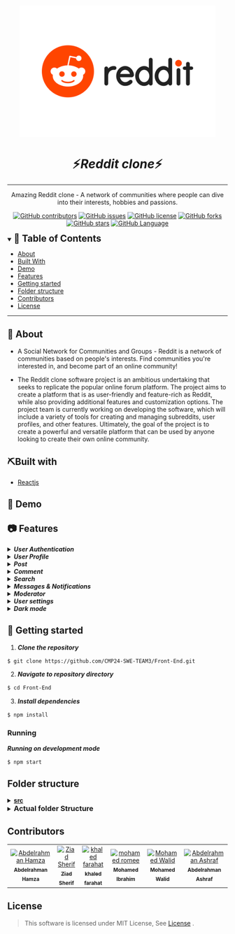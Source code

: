 <div align="center">
<img height="300" src="./Images/Reddit-Logo.wine.png">
</div>

<div align="center">
    <h1 align='center'>⚡️<i>Reddit clone</i>⚡️</h1>
    <hr>
    <p>Amazing Reddit clone - A network of communities where people can dive into their interests, hobbies and passions.</p>
</div>

<div align="center">

[![GitHub contributors](https://img.shields.io/github/contributors/CMP24-SWE-TEAM3/Front-End)](https://github.com/CMP24-SWE-TEAM3/Front-End/contributors)
[![GitHub issues](https://img.shields.io/github/issues/CMP24-SWE-TEAM3/Front-End)](https://github.com/CMP24-SWE-TEAM3/Front-End/issues)
[![GitHub license](https://img.shields.io/github/license/CMP24-SWE-TEAM3/Front-End)](https://github.com/CMP24-SWE-TEAM3/Front-End/blob/master/LICENSE)
[![GitHub forks](https://img.shields.io/github/forks/CMP24-SWE-TEAM3/Front-End)](https://github.com/CMP24-SWE-TEAM3/Front-End/network)
[![GitHub stars](https://img.shields.io/github/stars/CMP24-SWE-TEAM3/Front-End)](https://github.com/CMP24-SWE-TEAM3/Front-End/stargazers)
[![GitHub Language](https://img.shields.io/github/languages/top/CMP24-SWE-TEAM3/Front-End)](https://img.shields.io/github/languages/count/CMP24-SWE-TEAM3/Front-End)

</div>


<details open="open">
<summary>
<h2 style="display:inline">📝 Table of Contents</h2>
</summary>

- [About](#about)
- [Built With](#built-with)
- [Demo](#demo)
- [Features](#features)
- [Getting started](#getting-started)
- [Folder structure](#folder-structure)
- [Contributors](#contributors)
- [License](#license)

</details>

---

## 📑 About

- A Social Network for Communities and Groups - Reddit is a network of communities based on people's interests. Find communities you're interested in, and become part of an online community!

- The Reddit clone software project is an ambitious undertaking that seeks to replicate the popular online forum platform. The project aims to create a platform that is as user-friendly and feature-rich as Reddit, while also providing additional features and customization options. The project team is currently working on developing the software, which will include a variety of tools for creating and managing subreddits, user profiles, and other features. Ultimately, the goal of the project is to create a powerful and versatile platform that can be used by anyone looking to create their own online community.

## ⛏️Built with

- [Reactjs](https://reactjs.org/)

## 🎥 Demo

## 📷 Features

<details>
<summary>
<h4 style="display:inline">
<strong><em>User Authentication</em></strong></h4>
</summary>

- You can use your Google account or Facebook account
- Sign up
- Login in
- Forget password
- Forget username



https://user-images.githubusercontent.com/68310502/215267907-efde41cd-1384-4287-9b16-880b78e00970.mp4


 
</details>

<details>
<summary>
<h4 style="display:inline">
<strong><em>User Profile</em></strong></h4>
</summary>

- Profile overview (posts, comments, upvotes, downvotes, etc.)
- Your Posts
- Your Comment
- Your Upvotes
- Your Downvotes
- Your Saved Posts and Comments
- Your Hidden Posts and Comments
- Your History
- Your Followers
    
</details>

<details>
<summary>
<h4 style="display:inline">
<strong><em>Post</em></strong></h4>
</summary>

- Create rich text post
- Create image and video post
- Create link post
- Add flair to post
- Add spoiler to post
- Add nsfw to post
- Upvote and downvote post
- Save post
- Hide post
- Report post
- Edit post
- Delete post



https://user-images.githubusercontent.com/68310502/215268041-26002c5d-b1a7-4d69-912d-344d35906f1f.mp4



https://user-images.githubusercontent.com/68310502/215268050-4038fc90-60d3-421e-8f9a-4e812680a2ae.mp4


    
</details>

<details>
<summary>
<h4 style="display:inline">
<strong><em>Comment</em></strong></h4>
</summary>

- Create rich text comment
- Nested comments
- Upvote and downvote comment
- Reply to comment
- Edit comment
- Report comment



https://user-images.githubusercontent.com/68310502/215268211-7c04971c-7569-47cd-b083-dcff59de2d40.mp4



</details>

<details>
<summary>
<h4 style="display:inline">
<strong><em>Search</em></strong></h4>
</summary>

- Safe search
- Search bar
  - Search People
  - Search communities
- Search page
  - Overview
  - Posts
  - Comments
  - People
- Search in communities
  - Overview
  - Posts
  - Comments
  - People

 

https://user-images.githubusercontent.com/68310502/215268129-cdc19cdb-27d7-492a-bf4d-ca49d2989c88.mp4


    
</details>

<details>
<summary>
<h4 style="display:inline">
<strong><em>Messages & Notifications</em></strong></h4>
</summary>

- Notifications
  - Push notifications
  - All notifications
- Messages
  - Send a private message
  - All messages
  - Unread messages
  - Sent
  - Post replies
  - Usernames mentions
  - Delete message
  - Report message
  - Reply to message
    
 

https://user-images.githubusercontent.com/68310502/215268139-df4edad3-f956-49b8-aba7-cb58f4932b05.mp4


    
</details>

<details>
<summary>
<h4 style="display:inline">
<strong><em>Moderator</em></strong></h4>
</summary>

- Queues
  - Spam queue (posts and comments)
  - Edited queue (posts and comments)
  - Unmoderated queue (posts and comments)

- User management
  - Banned users
  - Muted user
  - Approved user
  - Moderators

- Flairs and emojis
  - Add new flair

- Rules and regulations
  - Add new rule
  - Edit rule
  - Delete rule
  - Reorder rules

- Community settings
  - Edit community name
  - Edit community description
  - Edit community topic
  - Edit community language
  - Edit community type (Public, Private, Restricted)
  - Edit community region
  - Enable/disable community Spoiler tag
  - Edit suggested sort for posts
  - Enable/disable image and video in posts

- Community traffic
  - Day of week
  - Month
  - Page views
  - Members joined
  - Members left

 



https://user-images.githubusercontent.com/68310502/215271609-0e1f5e41-fc9a-4694-877d-79744422ab0d.mp4


 

https://user-images.githubusercontent.com/68310502/215268225-e2584a03-bb12-4110-a9c4-7cdf800a3666.mp4


 
</details>

<details>
<summary>
<h4 style="display:inline">
<strong><em>User settings</em></strong></h4>
</summary>

- Account
  - Edit email address
  - Edit Password
  - Change country
  - Connect to Google account

- Profile
  - Change display name
  - Change profile picture
  - Change about
  - Enable/disable NSFW content
  - Allow people to follow you

- Safety and privacy
  - Block people

- Feed settings
  - Enable/disable Adult content
  - Enable/disable auto play media

- Emails
  - Enable/disable chat requests
  - Enable/disable new followers

 

https://user-images.githubusercontent.com/68310502/215268179-740b2580-7930-4e5f-8cb5-0ff17843b46c.mp4



</details>


</details>

<details>
<summary>
<h4 style="display:inline">
<strong><em>Dark mode</em></strong></h4>
</summary>



https://user-images.githubusercontent.com/68310502/215268533-ba9a1e6c-72b5-4180-807d-10cec313dbd3.mp4


 
</details>


## 🏁 Getting started

1. **_Clone the repository_**

```sh
$ git clone https://github.com/CMP24-SWE-TEAM3/Front-End.git
```

2. **_Navigate to repository directory_**

```sh
$ cd Front-End
```

3. **_Install dependencies_**

```sh
$ npm install
```

### Running

**_Running on development mode_**

```sh
$ npm start
```

## Folder structure

<details>
  <summary><b><u>src</u></b></summary>
  <p> Source directory </p>
  <p> App.js </p>

* <details>
      <summary><b><i>API</i></b></summary>
      <p> Contains Axios instance</p>
      </details>
* <details>
    <summary><b><u> Assets </u></b></summary>
    <p> Contains Images, videos directories etc... </p>

    * <details>
      <summary><b><i>Images</i></b></summary>
      <p> Contains Images</p>
      </details>

    * <details>
      <summary><b><i>Videos</i></b></summary>
      <p> Contains Videos</p>
      </details>

  </details>

* <details>
    <summary><b><u> Contexts </u></b></summary>
    <p> Contains contexts <b>files</b> </p>
  </details>

* <details>
    <summary><b><u> Utils </u></b></summary>
    <p> Contains helper functions <b>(Pure functions)</b> </p>
  </details>

* <details>
    <summary><b><u> Hooks </u></b></summary>
    <p> Contains <b>Custom</b> hooks </p>
  </details>

* <details>
    <summary><b><u> Services </u></b></summary>
    <p> Contains any functions that deals with the <b>API</b> </p>
  </details>

* <details>
    <summary><b><u> Components </u></b></summary>
    <p> Contains Small components </p>

    * <details>
      <summary><b><u> Button </u></b></summary>
      <p> Button.jsx </p>
      <p> Button.module.css </p>
      <p> Button.test.js </p>
    
      </details>

  </details>

* <details>
    <summary><b><u> Layouts </u></b></summary>
    <p> Contains layouts that consists of components <b>Bigger components</b> </p>
   
    * <details>
      <summary><b><u> Form </u></b></summary>
      <p> Form.jsx </p>
      <p> Form.module.css </p>
      <p> Form.test.js </p>

      </details>  
  
  </details>

* <details>
    <summary><b><u> Pages </u></b></summary>
    <p> Pages that consists of Layouts and may be some components</b> </p>

    * <details>
      <summary><b><u> Home </u></b></summary>
      <p> Home.jsx </p>
      <p> Home.module.css </p>
      <p> Home.test.js </p>

      </details>  
  
  </details>

* <details>
    <summary><b><u><i> Features </i></u></b></summary>
    <p> Contains features that is considered a small project ex. Authentication, Posts, Community etc... </b> </p>

    * <details>
        <summary><b><u><i> Authentication </i></u></b></summary>
        <p> Contains Authentication features (pages, components, helpers ,contexts ,etc.. </b> </p>
        <p> index.js </p>

        * <details>
          <summary><b><u> Assets </u></b></summary>
          <p> Contains Images, videos directories etc... </p>

            * <details>
              <summary><b><i>Images</i></b></summary>
              <p> Contains Images</p>
              </details>

            * <details>
              <summary><b><i>Videos</i></b></summary>
              <p> Contains Videos</p>
              </details>
          </details>

        * <details>
          <summary><b><u> Contexts </u></b></summary>
          <p> Contains contexts <b>files</b> </p>
          </details>

        * <details>
          <summary><b><u> Utils </u></b></summary>
          <p> Contains helper functions <b>(Pure functions)</b> </p>
          </details>

        * <details>
          <summary><b><u> Hooks </u></b></summary>
          <p> Contains <b>Custom</b> hooks </p>
          </details>

        * <details>
          <summary><b><u> Services </u></b></summary>
          <p> Contains any functions that deals with the <b>API</b> </p>
          </details>

        * <details>
          <summary><b><u> Components </u></b></summary>
          <p> Contains Small components </p>
          </details>

        * <details>
          <summary><b><u> Layouts </u></b></summary>
          <p> Contains layouts that consists of components <b>Bigger components</b> </p>
          </details>

        * <details>
          <summary><b><u> Pages </u></b></summary>
          <p> Pages that consists of Layouts and may be some components</b> </p>
          </details>

    </details>

  </details>

</details>

<details>
<summary>
  <h3 style="display:inline">Actual folder Structure </h3>
</summary>

```
├───API
├───Assets
│   └───Images
├───Components
│   ├───AdvertiseButton
│   ├───BadgeButton
│   ├───BestButton
│   ├───CategoryButton
│   ├───CategoryTitle
│   ├───ChooseDate
│   ├───CommunityCard
│   ├───CommunityCardItem
│   ├───CommunityCardItemExplore
│   ├───CommunityPageItem
│   ├───CreatePostButton
│   ├───CustomMenu
│   ├───CustomToggle
│   ├───DotButton
│   ├───DropDownButtonLeft
│   ├───DropDownItem
│   ├───DropDownMenu
│   ├───DropDownRight
│   ├───EveryWhereButton
│   ├───GlobalButton
│   ├───HeadingContent
│   ├───HotButton
│   ├───ImageButton
│   ├───LinkButton
│   ├───LoginButton
│   ├───MainLinks
│   ├───ModalAfterCreateCommunity
│   ├───ModalCommunity
│   ├───ModeratorButton
│   ├───NewButton
│   ├───NotificationButton
│   ├───PopularButton
│   ├───Post
│   ├───PostsList
│   ├───ProfilePostButton
│   ├───ScrollButton
│   ├───SearchBar
│   ├───SearchDropDown
│   ├───SideBar
│   ├───SignUp
│   ├───SwitchButton
│   └───TopButton
├───Contexts
│   └───CategoryContext
├───Data
├───Features
│   ├───Authentication
│   │   ├───Assets
│   │   ├───Components
│   │   │   ├───Button
│   │   │   │   └───__snapshots__
│   │   │   ├───Checked
│   │   │   │   └───__snapshots__
│   │   │   ├───DragAndDropFile
│   │   │   │   └───__snapshots__
│   │   │   ├───FormInput
│   │   │   │   └───__snapshots__
│   │   │   ├───FormInputPageCom
│   │   │   │   └───__snapshots__
│   │   │   ├───GenderButton
│   │   │   │   └───__snapshots__
│   │   │   ├───InterestButton
│   │   │   │   └───__snapshots__
│   │   │   ├───LoadingSpinner
│   │   │   │   └───__snapshots__
│   │   │   ├───PasswordStrength
│   │   │   │   └───__snapshots__
│   │   │   ├───UploadedImage
│   │   │   │   └───__snapshots__
│   │   │   └───UploadedImagesContainer
│   │   │       └───__snapshots__
│   │   ├───Contexts
│   │   ├───Hooks
│   │   ├───Layouts
│   │   │   ├───AfterSignUp
│   │   │   │   └───__snapshots__
│   │   │   ├───AfterSignUpLoading
│   │   │   │   └───__snapshots__
│   │   │   ├───AfterSignUpModal
│   │   │   │   └───__snapshots__
│   │   │   ├───ForgetPassword
│   │   │   ├───ForgetPasswordModal
│   │   │   │   └───__snapshots__
│   │   │   ├───ForgetUserName
│   │   │   ├───ForgetUserNameModal
│   │   │   │   └───__snapshots__
│   │   │   ├───Gender
│   │   │   │   └───__snapshots__
│   │   │   ├───Interests
│   │   │   │   └───__snapshots__
│   │   │   ├───LogIn
│   │   │   │   └───__snapshots__
│   │   │   ├───LogInPageCom
│   │   │   ├───LogInScreen
│   │   │   ├───LogInVerticalModal
│   │   │   │   └───__snapshots__
│   │   │   ├───NewPasswordPageCom
│   │   │   │   └───__snapshots__
│   │   │   ├───SignUp
│   │   │   │   └───__snapshots__
│   │   │   ├───SignUpFirstScreen
│   │   │   │   └───__snapshots__
│   │   │   ├───SignUpPageFirstScreen
│   │   │   │   └───__snapshots__
│   │   │   ├───SignUpPageSecondScreen
│   │   │   │   └───__snapshots__
│   │   │   ├───SignUpSecondScreen
│   │   │   │   └───__snapshots__
│   │   │   ├───SignUpVerticalModal
│   │   │   │   └───__snapshots__
│   │   │   └───UploadPhoto
│   │   ├───Pages
│   │   │   ├───ForgetPasswordPage
│   │   │   │   └───__snapshots__
│   │   │   ├───ForgetUserNamePage
│   │   │   │   └───__snapshots__
│   │   │   ├───LogInPage
│   │   │   │   └───__snapshots__
│   │   │   ├───NewPasswordPage
│   │   │   │   └───__snapshots__
│   │   │   └───SignUpPage
│   │   │       └───__snapshots__
│   │   ├───Services
│   │   └───Utils
│   ├───Messages
│   │   ├───Assets
│   │   ├───Components
│   │   │   ├───Header
│   │   │   │   └───__test__
│   │   │   ├───MessagesItems
│   │   │   │   └───__test__
│   │   │   ├───MessagesPanel
│   │   │   │   └───__test__
│   │   │   ├───PostReply
│   │   │   │   └───__test__
│   │   │   ├───ReportModal
│   │   │   │   └───__test__
│   │   │   ├───SendMessage
│   │   │   │   └───__test__
│   │   │   ├───SentMessageItem
│   │   │   │   └───__test__
│   │   │   └───UsernameMentions
│   │   │       └───__test__
│   │   ├───Contexts
│   │   ├───Hooks
│   │   ├───Layouts
│   │   │   ├───AllMessages
│   │   │   ├───Mentions
│   │   │   ├───Panel
│   │   │   ├───Posts
│   │   │   ├───SentMessages
│   │   │   └───Unread
│   │   ├───Pages
│   │   ├───Services
│   │   │   └───__test__
│   │   └───Utils
│   ├───Moderator
│   │   ├───Assets
│   │   │   └───Images
│   │   ├───Components
│   │   │   ├───AllModerators
│   │   │   ├───ApprovedUsers
│   │   │   ├───AsideGraph
│   │   │   ├───BannedUsers
│   │   │   ├───BuutonsBar
│   │   │   ├───CancelModal
│   │   │   ├───DayOfWeek
│   │   │   ├───DeleteModal
│   │   │   ├───DroppableRule
│   │   │   ├───EditModerators
│   │   │   ├───Flair
│   │   │   ├───FlairInfo
│   │   │   ├───FlairListHeader
│   │   │   ├───HeaderGraph
│   │   │   ├───InvitedModerators
│   │   │   │   └───__snapshots__
│   │   │   ├───LineChart
│   │   │   ├───MainInfo
│   │   │   ├───ModeratorRow
│   │   │   ├───MonthState
│   │   │   ├───MutedUsers
│   │   │   ├───NavbarRule
│   │   │   ├───NewFlair
│   │   │   ├───PageNumber
│   │   │   ├───QueueHeader
│   │   │   ├───QueueHeaderPopup
│   │   │   ├───QueuesControls
│   │   │   ├───ReorderItem
│   │   │   ├───ReorderRules
│   │   │   ├───Results
│   │   │   ├───RuleHeader
│   │   │   ├───RuleModal
│   │   │   └───RuleTab
│   │   ├───Contexts
│   │   ├───Hooks
│   │   ├───Layouts
│   │   │   ├───ApprovedPage
│   │   │   ├───ApproveUser
│   │   │   ├───ApproveUserModal
│   │   │   ├───BannedPage
│   │   │   ├───BanUser
│   │   │   ├───BanUserModal
│   │   │   ├───CommunitySettingsPage
│   │   │   ├───EditBanUser
│   │   │   ├───EditBanUserModal
│   │   │   ├───EditedQueue
│   │   │   ├───FlairList
│   │   │   ├───Graph
│   │   │   ├───InviteModerators
│   │   │   ├───InviteModeratorsModal
│   │   │   ├───LayoutHeader
│   │   │   ├───LayoutTabs
│   │   │   ├───ModeratorsPage
│   │   │   ├───MutedPage
│   │   │   ├───MuteUser
│   │   │   ├───MuteUserModal
│   │   │   ├───PostsAndCommentsPage
│   │   │   ├───SpamQueue
│   │   │   ├───Tables
│   │   │   └───UnmoderatedQueue
│   │   ├───Pages
│   │   │   ├───FlairPage
│   │   │   ├───Moderator
│   │   │   ├───Rules
│   │   │   ├───TestModeratorsModals
│   │   │   └───TrafficStates
│   │   ├───Services
│   │   │   └───__test__
│   │   └───Utils
│   ├───Notifications
│   │   ├───Assets
│   │   │   └───images
│   │   ├───Components
│   │   │   ├───NotificationContent
│   │   │   │   └───__test__
│   │   │   ├───NotificationItem
│   │   │   │   └───__test__
│   │   │   └───NotificationsUpperSide
│   │   ├───Contexts
│   │   ├───Hooks
│   │   ├───Pages
│   │   │   └───Notifications
│   │   ├───Services
│   │   │   └───__test__
│   │   └───Utils
│   ├───Post
│   │   ├───Assets
│   │   │   └───Images
│   │   ├───Components
│   │   │   ├───BlockStyleControls
│   │   │   ├───ChooseCommunity
│   │   │   ├───CollapsePostFooter
│   │   │   ├───Comment
│   │   │   ├───CommentDarftEditor
│   │   │   ├───CommunityCard
│   │   │   ├───CommunityCardItem
│   │   │   ├───CommunityCardPost
│   │   │   ├───CommunityDate
│   │   │   ├───CommunityOptions
│   │   │   ├───DraftEditor
│   │   │   ├───DraftEditorForm
│   │   │   ├───DraftLinkForm
│   │   │   ├───DragDropFile
│   │   │   │   └───__snapshots__
│   │   │   ├───FlairModal
│   │   │   ├───ImageAndVideoForm
│   │   │   ├───InlineStyleControls
│   │   │   ├───LinkControls
│   │   │   ├───LinkForm
│   │   │   ├───Media
│   │   │   ├───MediaControls
│   │   │   ├───ModeratorWidget
│   │   │   │   └───__snapshots__
│   │   │   ├───NavigationPost
│   │   │   ├───OnlineMembers
│   │   │   ├───PostContent
│   │   │   ├───PostFlagsWrapper
│   │   │   ├───PostFooter
│   │   │   ├───PostFormFooter
│   │   │   ├───PostGuidelines
│   │   │   ├───PostPublisher
│   │   │   ├───PreviewImage
│   │   │   ├───RelatedCommunities
│   │   │   ├───RichTextPostBody
│   │   │   ├───RulesWidget
│   │   │   ├───ScrollButton
│   │   │   ├───SpamPostFooter
│   │   │   ├───StyleControlButton
│   │   │   ├───TopCommunities
│   │   │   │   └───__snapshots__
│   │   │   ├───UploadedImage
│   │   │   ├───UploadedImagesContainer
│   │   │   ├───UploadedMedia
│   │   │   ├───UserFlairPreview
│   │   │   ├───UserSideBar
│   │   │   ├───UserSideCard
│   │   │   ├───VotingBar
│   │   │   │   └───__snapshots__
│   │   │   └───WidgetContainer
│   │   ├───Contexts
│   │   ├───Hooks
│   │   ├───Layouts
│   │   │   ├───CollapsePost
│   │   │   ├───CollapsePostContent
│   │   │   ├───DraftEditorTab
│   │   │   ├───ImagesAndVideosTab
│   │   │   ├───LinkTab
│   │   │   ├───Main
│   │   │   ├───PostShape
│   │   │   ├───Sidebar
│   │   │   ├───SpamPost
│   │   │   └───Tabs
│   │   ├───Pages
│   │   │   ├───CreatePost
│   │   │   ├───Post
│   │   │   ├───PostPreview
│   │   │   └───PreviewPostComment
│   │   ├───Services
│   │   │   └───__test__
│   │   └───Utils
│   │       └───__tests__
│   ├───Search
│   │   ├───Assets
│   │   ├───Components
│   │   │   ├───Comment
│   │   │   ├───CommentBody
│   │   │   ├───CommunityCard
│   │   │   ├───CommunityCardItem
│   │   │   ├───CommunityItem
│   │   │   ├───CreateCommunity
│   │   │   │   └───__snapshots__
│   │   │   ├───MainHeader
│   │   │   │   └───__snapshots__
│   │   │   ├───NotFound
│   │   │   ├───People
│   │   │   ├───PeopleCardItem
│   │   │   ├───PeopleItem
│   │   │   ├───Post
│   │   │   ├───PostFooter
│   │   │   ├───PostHeader
│   │   │   ├───Posts
│   │   │   ├───ResponsiveNavbar
│   │   │   │   └───__snapshots__
│   │   │   ├───SafeSearch
│   │   │   │   └───__snapshots__
│   │   │   └───SetCommunityCard
│   │   ├───Contexts
│   │   │   ├───SafeSearchContext
│   │   │   └───SearchWordContext
│   │   ├───Hooks
│   │   ├───Layouts
│   │   │   ├───CommentsPage
│   │   │   ├───CommunitiesPage
│   │   │   ├───PeoplePage
│   │   │   └───PostsPage
│   │   ├───Pages
│   │   │   └───Search
│   │   ├───Services
│   │   │   └───__test__
│   │   └───Utils
│   ├───settings
│   │   ├───Assets
│   │   ├───Components
│   │   │   ├───AboutUser
│   │   │   ├───BlockPeople
│   │   │   ├───CompContainer
│   │   │   ├───CountrySetting
│   │   │   ├───DeleteAccount
│   │   │   ├───DisplayName
│   │   │   ├───FollowProfile
│   │   │   ├───PasswordChange
│   │   │   ├───PasswordModal
│   │   │   ├───ProfileImage
│   │   │   ├───ProfileInformation
│   │   │   ├───ProfileNsfw
│   │   │   ├───SettingChange
│   │   │   ├───SettingModal
│   │   │   └───SettingsComponent
│   │   ├───Contexts
│   │   ├───Hooks
│   │   ├───Layouts
│   │   │   ├───AccountPage
│   │   │   ├───EmailsPage
│   │   │   ├───FeedPage
│   │   │   ├───PrivacyPage
│   │   │   └───ProfilePage
│   │   ├───Pages
│   │   │   └───SettingsPage
│   │   ├───Services
│   │   │   └───__test__
│   │   └───Utils
│   ├───Subreddit
│   │   ├───Assets
│   │   │   └───images
│   │   ├───Components
│   │   │   ├───AboutCommunity
│   │   │   ├───BodyContent
│   │   │   ├───Button
│   │   │   ├───Categories
│   │   │   │   └───__test__
│   │   │   ├───CategoryBar
│   │   │   ├───CategoryDropDown
│   │   │   │   └───__snapshots__
│   │   │   ├───Community
│   │   │   │   └───__test__
│   │   │   ├───CommunityCard
│   │   │   ├───CommunityDate
│   │   │   ├───CommunityOptions
│   │   │   ├───CommunitySideCardItem
│   │   │   │   └───__test__
│   │   │   ├───CommunityTopics
│   │   │   ├───FlairWidget
│   │   │   ├───Header
│   │   │   │   └───__test__
│   │   │   ├───ImageButton
│   │   │   ├───Index Body
│   │   │   │   └───__test__
│   │   │   │       └───__snapshots__
│   │   │   ├───Index Header
│   │   │   │   └───__test__
│   │   │   ├───LinkButton
│   │   │   ├───ModeratorWidget
│   │   │   ├───NoSubReddit
│   │   │   ├───OnlineMembers
│   │   │   ├───Post
│   │   │   │   └───__snapshots__
│   │   │   ├───PrivatePage
│   │   │   ├───ProfilePostButton
│   │   │   │   └───__snapshots__
│   │   │   ├───RequestMods
│   │   │   ├───RulesWidget
│   │   │   ├───SaveChangesModal
│   │   │   ├───SelectYourFlair
│   │   │   │   └───__snapshots__
│   │   │   ├───SetSubReddit
│   │   │   ├───SubRedditBody
│   │   │   ├───SubRedditHeader
│   │   │   ├───SubRedditNoPosts
│   │   │   ├───SubRedditPosts
│   │   │   ├───SubRedditSideBar
│   │   │   ├───UserFlairPreview
│   │   │   └───WidgetContainer
│   │   ├───Contexts
│   │   ├───Hooks
│   │   ├───Layouts
│   │   │   ├───Communities Container
│   │   │   ├───CommunitySideCard
│   │   │   ├───CreatePost
│   │   │   │   └───__snapshots__
│   │   │   └───Right Section
│   │   ├───Pages
│   │   │   ├───CommunityLeaderBoard
│   │   │   ├───IndexPage
│   │   │   └───SubReddit
│   │   ├───Services
│   │   │   └───__test__
│   │   └───Utils
│   └───User
│       ├───Assets
│       │   └───images
│       ├───Components
│       │   ├───AdultPage
│       │   ├───BlockModal
│       │   ├───CategoryBar
│       │   ├───Follower
│       │   ├───ModeratorOf
│       │   ├───SetUser
│       │   ├───UserComment
│       │   ├───UserNav
│       │   ├───UserNoPosts
│       │   ├───UserNotFound
│       │   ├───UserSideBar
│       │   └───UserSideCard
│       ├───Contexts
│       ├───Hooks
│       ├───Layouts
│       │   ├───Followers
│       │   ├───Overview
│       │   ├───UserComments
│       │   ├───UserDownVoted
│       │   ├───UserHidden
│       │   ├───UserHistory
│       │   ├───UserPosts
│       │   ├───UserSaved
│       │   └───UserUpVoted
│       ├───Pages
│       │   └───User
│       ├───Services
│       │   └───__test__
│       └───Utils
├───Hooks
├───Layouts
│   ├───Communities
│   ├───CommunityCard
│   ├───CreatePost
│   ├───CreatePostSideBar
│   ├───Footer
│   ├───Navbar
│   ├───Navigation
│   ├───PopularPosts
│   ├───Posts
│   ├───RecentPosts
│   └───ShowPosts
├───Pages
│   ├───DummyPage
│   ├───ErrorBoundary
│   ├───ErrorPage
│   ├───Explore
│   ├───HomePage
│   └───NotFound
├───PushNotification
├───Services
├───Theme
└───Utils

```

</details>

## Contributors

<table>
  <tr>

<td align="center">
<a href="https://github.com/Abd-ELrahmanHamza" target="_black">
<img src="https://avatars.githubusercontent.com/u/68310502?v=4" width="150px;" alt="Abdelrahman Hamza"/><br /><sub><b>Abdelrahman Hamza</b></sub></a><br />
</td>

<td align="center">
<a href="https://github.com/ZiadSheriif" target="_black">
<img src="https://avatars.githubusercontent.com/u/78238570?v=4" width="150px;" alt="Ziad Sherif"/><br /><sub><b>Ziad Sherif</b></sub></a><br />
</td>

<td align="center">
<a href="https://github.com/khaled-farahat" target="_black">
<img src="https://avatars.githubusercontent.com/u/84389471?v=4" width="150px;" alt="khaled farahat"/><br /><sub><b>khaled farahat</b></sub></a><br />
</td>

<td align="center">
<a href="https://github.com/mohamedromee12" target="_black">
<img src="https://avatars.githubusercontent.com/u/75943278?v=4" width="150px;" alt="mohamed romee"/><br /><sub><b>Mohamed Ibrahim</b></sub></a><br />
</td>

<td align="center">
<a href="https://github.com/MohamedWw" target="_black">
<img src="https://avatars.githubusercontent.com/u/64079821?v=4" width="150px;" alt="Mohamed Walid"/><br /><sub><b>Mohamed Walid</b></sub></a><br />
</td>

<td align="center">
<a href="https://github.com/AbdelrahmanAshrafMohamedelsayed" target="_black">
<img src="https://avatars.githubusercontent.com/u/97232730?v=4" width="150px;" alt="Abdelrahman Ashraf"/><br /><sub><b>Abdelrahman Ashraf</b></sub></a><br />
</td>

</tr>
 </table>

## License <a name = "license"></a>

> This software is licensed under MIT License, See [License](https://github.com/CMP24-SWE-TEAM3/Front-End/blob/main/LICENSE) .
